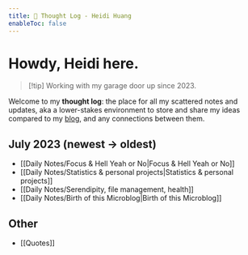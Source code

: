 ```yaml
---
title: 💭 Thought Log - Heidi Huang
enableToc: false
---
```

# Howdy, Heidi here.
> [!tip] Working with my garage door up since 2023.

Welcome to my **thought log**: the place for all my scattered notes and updates, aka a lower-stakes environment to store and share my ideas compared to my [blog](https://heidi-huang.ghost.io), and any connections between them.


## July 2023 (newest → oldest)
- [[Daily Notes/Focus & Hell Yeah or No|Focus & Hell Yeah or No]]
- [[Daily Notes/Statistics & personal projects|Statistics & personal projects]]
- [[Daily Notes/Serendipity, file management, health]]
- [[Daily Notes/Birth of this Microblog|Birth of this Microblog]]

## Other
- [[Quotes]]